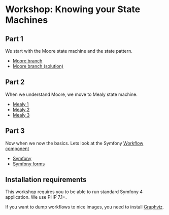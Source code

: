 # Workshop: Knowing your State Machines

## Part 1

We start with the Moore state machine and the state pattern.

* [Moore branch](/../../tree/moore)
* [Moore branch (solution)](/../../tree/moore-solution)

## Part 2

When we understand Moore, we move to Mealy state machine.  

* [Mealy 1](/../../tree/mealy-1)
* [Mealy 2](/../../tree/mealy-2)
* [Mealy 3](/../../tree/mealy-3)

## Part 3

Now when we now the basics. Lets look at the Symfony [Workflow component](https://symfony.com/doc/current/components/workflow.html)

* [Symfony](/../../tree/symfony)
* [Symfony forms](/../../tree/symfony-form)

## Installation requirements

This workshop requires you to be able to run standard Symfony 4 application. We use PHP 7.1+. 

If you want to dump workflows to nice images, you need to install [Graphviz](http://www.graphviz.org/).